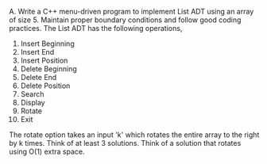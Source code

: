 A. Write a C++ menu-driven program to implement List ADT using an array of size 5. Maintain proper boundary conditions and follow good coding practices. The List ADT has the following operations,

1. Insert Beginning
2. Insert End
3. Insert Position
4. Delete Beginning
5. Delete End
6. Delete Position
7. Search
8. Display
9. Rotate
10. Exit

The rotate option takes an input 'k' which rotates the entire array to the right by k times. Think of at least 3 solutions. Think of a solution that rotates using O(1) extra space.
